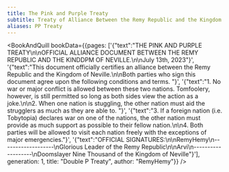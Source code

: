 ```yaml
---
title: The Pink and Purple Treaty
subtitle: Treaty of Alliance Between the Remy Republic and the Kingdom of Neville
aliases: PP Treaty
---
```


<BookAndQuill bookData={{pages: ['{"text":"THE PINK AND PURPLE TREATY\\n\\nOFFICIAL ALLIANCE DOCUMENT BETWEEN THE REMY REPUBLIC AND THE KINDDPM OF NEVILLE.\\n\\nJuly 13th, 2023"}', '{"text":"This document officially certifies an alliance between the Remy Republic and the Kingdom of Neville.\\n\\nBoth parties who sign this document agree upon the following conditions and terms. "}', '{"text":"1. No war or major conflict is allowed between these two nations. Tomfoolery, however, is still permitted so long as both sides view the action as a joke.\\n\\n2. When one nation is stuggling, the other nation must aid the strugglers as much as they are able to. "}', '{"text":"3. If a foreign nation (i.e. Tobytopia) declares war on one of the nations, the other nation must provide as much support as possible to their fellow nation.\\n\\n4. Both parties will be allowed to visit each nation freely with the exceptions of major emergencies."}', '{"text":"OFFICIAL SIGNATURES:\\n\\nRemyHemy\\n-------------------\\nGlorious Leader of the Remy Republic\\n\\nArvi\\n-------------------\\nDoomslayer Nine Thousand of the Kingdom of Neville"}'], generation: 1, title: "Double P Treaty", author: "RemyHemy"}} />